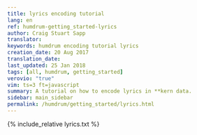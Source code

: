```yaml
---
title: lyrics encoding tutorial
lang: en
ref: humdrum-getting_started-lyrics
author: Craig Stuart Sapp
translator: 
keywords: humdrum encoding tutorial lyrics
creation_date: 20 Aug 2017
translation_date: 
last_updated: 25 Jan 2018
tags: [all, humdrum, getting_started]
verovio: "true"
vim: ts=3 ft=javascript
summary: A tutorial on how to encode lyrics in **kern data.
sidebar: main_sidebar
permalink: /humdrum/getting_started/lyrics.html
---
```


{% include_relative lyrics.txt %}

